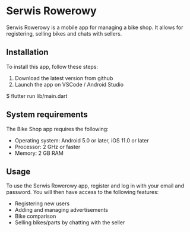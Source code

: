 # Serwis Rowerowy

Serwis Rowerowy is a mobile app for managing a bike shop. It allows for registering, selling bikes and chats with sellers.

## Installation

To install this app, follow these steps:

1. Download the latest version from github
2. Launch the app on VSCode / Android Studio

$ flutter run lib/main.dart

## System requirements

The Bike Shop app requires the following:

- Operating system: Android 5.0 or later, iOS 11.0 or later
- Processor: 2 GHz or faster
- Memory: 2 GB RAM

## Usage

To use the Serwis Rowerowy app, register and log in with your email and password. You will then have access to the following features:

- Registering new users
- Adding and managing advertisements
- Bike comparison
- Selling bikes/parts by chatting with the seller
